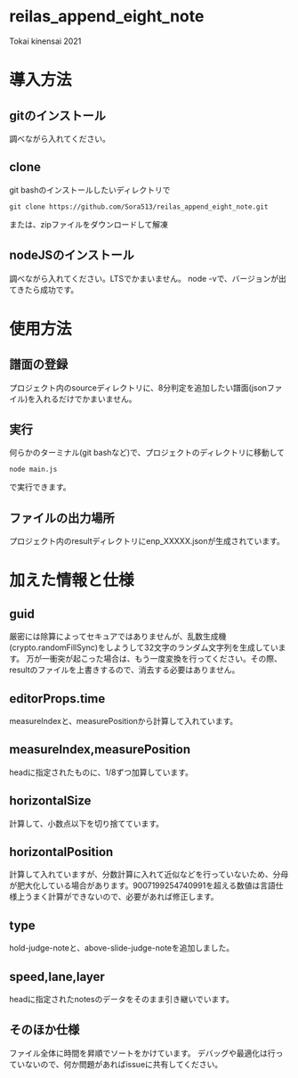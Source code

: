 # reilas_append_eight_note
Tokai kinensai 2021

# 導入方法
## gitのインストール
調べながら入れてください。
## clone
git bashのインストールしたいディレクトリで
```
git clone https://github.com/Sora513/reilas_append_eight_note.git
```
または、zipファイルをダウンロードして解凍

## nodeJSのインストール
調べながら入れてください。LTSでかまいません。
node -vで、バージョンが出てきたら成功です。

# 使用方法
## 譜面の登録
プロジェクト内のsourceディレクトリに、8分判定を追加したい譜面(jsonファイル)を入れるだけでかまいません。
## 実行
何らかのターミナル(git bashなど)で、プロジェクトのディレクトリに移動して
```
node main.js
```
で実行できます。
## ファイルの出力場所
プロジェクト内のresultディレクトリにenp_XXXXX.jsonが生成されています。

# 加えた情報と仕様

## guid
厳密には除算によってセキュアではありませんが、乱数生成機(crypto.randomFillSync)をしようして32文字のランダム文字列を生成しています。
万が一衝突が起こった場合は、もう一度変換を行ってください。その際、resultのファイルを上書きするので、消去する必要はありません。

## editorProps.time
measureIndexと、measurePositionから計算して入れています。

## measureIndex,measurePosition
headに指定されたものに、1/8ずつ加算しています。

## horizontalSize
計算して、小数点以下を切り捨てています。

## horizontalPosition
計算して入れていますが、分数計算に入れて近似などを行っていないため、分母が肥大化している場合があります。9007199254740991を超える数値は言語仕様上うまく計算ができないので、必要があれば修正します。

## type
hold-judge-noteと、above-slide-judge-noteを追加しました。

## speed,lane,layer
headに指定されたnotesのデータをそのまま引き継いでいます。

## そのほか仕様
ファイル全体に時間を昇順でソートをかけています。
デバッグや最適化は行っていないので、何か問題があればissueに共有してください。

